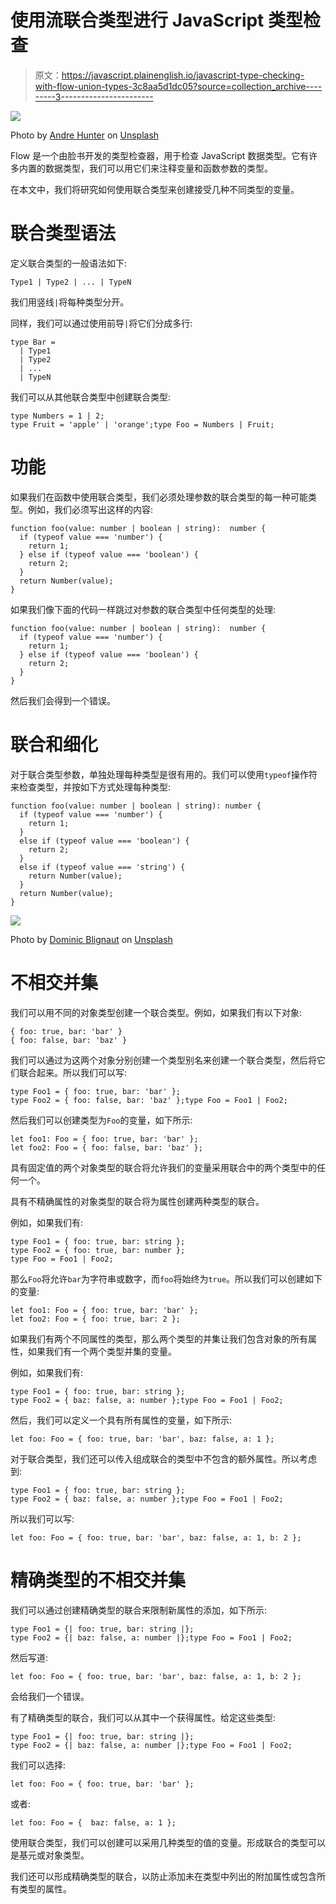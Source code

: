 # 使用流联合类型进行 JavaScript 类型检查

> 原文：<https://javascript.plainenglish.io/javascript-type-checking-with-flow-union-types-3c8aa5d1dc05?source=collection_archive---------3----------------------->

![](img/e00e80f6ddaf2d6cddbfc3c422250c2f.png)

Photo by [Andre Hunter](https://unsplash.com/@dre0316?utm_source=medium&utm_medium=referral) on [Unsplash](https://unsplash.com?utm_source=medium&utm_medium=referral)

Flow 是一个由脸书开发的类型检查器，用于检查 JavaScript 数据类型。它有许多内置的数据类型，我们可以用它们来注释变量和函数参数的类型。

在本文中，我们将研究如何使用联合类型来创建接受几种不同类型的变量。

# 联合类型语法

定义联合类型的一般语法如下:

```
Type1 | Type2 | ... | TypeN
```

我们用竖线`|`将每种类型分开。

同样，我们可以通过使用前导`|`将它们分成多行:

```
type Bar =
  | Type1
  | Type2
  | ...
  | TypeN
```

我们可以从其他联合类型中创建联合类型:

```
type Numbers = 1 | 2;
type Fruit = 'apple' | 'orange';type Foo = Numbers | Fruit;
```

# 功能

如果我们在函数中使用联合类型，我们必须处理参数的联合类型的每一种可能类型。例如，我们必须写出这样的内容:

```
function foo(value: number | boolean | string):  number { 
  if (typeof value === 'number') {
    return 1;
  } else if (typeof value === 'boolean') {
    return 2;
  }
  return Number(value);
}
```

如果我们像下面的代码一样跳过对参数的联合类型中任何类型的处理:

```
function foo(value: number | boolean | string):  number { 
  if (typeof value === 'number') {
    return 1;
  } else if (typeof value === 'boolean') {
    return 2;
  }  
}
```

然后我们会得到一个错误。

# 联合和细化

对于联合类型参数，单独处理每种类型是很有用的。我们可以使用`typeof`操作符来检查类型，并按如下方式处理每种类型:

```
function foo(value: number | boolean | string): number { 
  if (typeof value === 'number') {
    return 1;
  } 
  else if (typeof value === 'boolean') {
    return 2;
  } 
  else if (typeof value === 'string') {
    return Number(value);
  }
  return Number(value);
}
```

![](img/1e14edc5c31f7506edd04555bb12461d.png)

Photo by [Dominic Blignaut](https://unsplash.com/@domi_blig?utm_source=medium&utm_medium=referral) on [Unsplash](https://unsplash.com?utm_source=medium&utm_medium=referral)

# 不相交并集

我们可以用不同的对象类型创建一个联合类型。例如，如果我们有以下对象:

```
{ foo: true, bar: 'bar' }
{ foo: false, bar: 'baz' }
```

我们可以通过为这两个对象分别创建一个类型别名来创建一个联合类型，然后将它们联合起来。所以我们可以写:

```
type Foo1 = { foo: true, bar: 'bar' };
type Foo2 = { foo: false, bar: 'baz' };type Foo = Foo1 | Foo2;
```

然后我们可以创建类型为`Foo`的变量，如下所示:

```
let foo1: Foo = { foo: true, bar: 'bar' };
let foo2: Foo = { foo: false, bar: 'baz' };
```

具有固定值的两个对象类型的联合将允许我们的变量采用联合中的两个类型中的任何一个。

具有不精确属性的对象类型的联合将为属性创建两种类型的联合。

例如，如果我们有:

```
type Foo1 = { foo: true, bar: string };
type Foo2 = { foo: true, bar: number };
type Foo = Foo1 | Foo2;
```

那么`Foo`将允许`bar`为字符串或数字，而`foo`将始终为`true`。所以我们可以创建如下的变量:

```
let foo1: Foo = { foo: true, bar: 'bar' };
let foo2: Foo = { foo: true, bar: 2 };
```

如果我们有两个不同属性的类型，那么两个类型的并集让我们包含对象的所有属性，如果我们有一个两个类型并集的变量。

例如，如果我们有:

```
type Foo1 = { foo: true, bar: string };
type Foo2 = { baz: false, a: number };type Foo = Foo1 | Foo2;
```

然后，我们可以定义一个具有所有属性的变量，如下所示:

```
let foo: Foo = { foo: true, bar: 'bar', baz: false, a: 1 };
```

对于联合类型，我们还可以传入组成联合的类型中不包含的额外属性。所以考虑到:

```
type Foo1 = { foo: true, bar: string };
type Foo2 = { baz: false, a: number };type Foo = Foo1 | Foo2;
```

所以我们可以写:

```
let foo: Foo = { foo: true, bar: 'bar', baz: false, a: 1, b: 2 };
```

# 精确类型的不相交并集

我们可以通过创建精确类型的联合来限制新属性的添加，如下所示:

```
type Foo1 = {| foo: true, bar: string |};
type Foo2 = {| baz: false, a: number |};type Foo = Foo1 | Foo2;
```

然后写道:

```
let foo: Foo = { foo: true, bar: 'bar', baz: false, a: 1, b: 2 };
```

会给我们一个错误。

有了精确类型的联合，我们可以从其中一个获得属性。给定这些类型:

```
type Foo1 = {| foo: true, bar: string |};
type Foo2 = {| baz: false, a: number |};type Foo = Foo1 | Foo2;
```

我们可以选择:

```
let foo: Foo = { foo: true, bar: 'bar' };
```

或者:

```
let foo: Foo = {  baz: false, a: 1 };
```

使用联合类型，我们可以创建可以采用几种类型的值的变量。形成联合的类型可以是基元或对象类型。

我们还可以形成精确类型的联合，以防止添加未在类型中列出的附加属性或包含所有类型的属性。